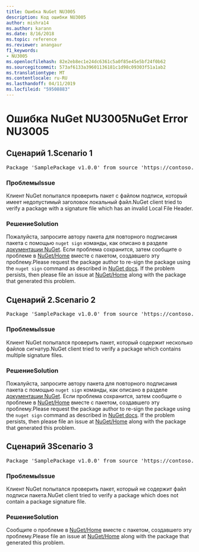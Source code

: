 ```yaml
---
title: Ошибка NuGet NU3005
description: Код ошибки NU3005
author: mishra14
ms.author: karann
ms.date: 8/16/2018
ms.topic: reference
ms.reviewer: anangaur
f1_keywords:
- NU3005
ms.openlocfilehash: 82e2eb8ec1e24dc6361c5a0f85e45e5bf24f0b62
ms.sourcegitcommit: 573af6133a39601136181c1d98c09303f51a1ab2
ms.translationtype: MT
ms.contentlocale: ru-RU
ms.lasthandoff: 04/11/2019
ms.locfileid: "59508883"
---
```

# <a name="nuget-error-nu3005"></a><span data-ttu-id="34caf-103">Ошибка NuGet NU3005</span><span class="sxs-lookup"><span data-stu-id="34caf-103">NuGet Error NU3005</span></span>

## <a name="scenario-1"></a><span data-ttu-id="34caf-104">Сценарий 1.</span><span class="sxs-lookup"><span data-stu-id="34caf-104">Scenario 1</span></span>

<pre>Package 'SamplePackage v1.0.0' from source 'https://contoso.com/index.json': The package contains an invalid package signature file.</pre>

### <a name="issue"></a><span data-ttu-id="34caf-105">Проблемы</span><span class="sxs-lookup"><span data-stu-id="34caf-105">Issue</span></span>

<span data-ttu-id="34caf-106">Клиент NuGet попытался проверить пакет с файлом подписи, который имеет недопустимый заголовок локальный файл.</span><span class="sxs-lookup"><span data-stu-id="34caf-106">NuGet client tried to verify a package with a signature file which has an invalid Local File Header.</span></span>


### <a name="solution"></a><span data-ttu-id="34caf-107">Решение</span><span class="sxs-lookup"><span data-stu-id="34caf-107">Solution</span></span>

<span data-ttu-id="34caf-108">Пожалуйста, запросите автору пакета для повторного подписания пакета с помощью `nuget sign` команды, как описано в разделе [документации NuGet](https://docs.microsoft.com/en-us/nuget/create-packages/sign-a-package). Если проблема сохранится, затем сообщите о проблеме в [NuGet/Home](https://github.com/NuGet/Home/issues) вместе с пакетом, создавшего эту проблему.</span><span class="sxs-lookup"><span data-stu-id="34caf-108">Please request the package author to re-sign the package using the `nuget sign` command as described in [NuGet docs](https://docs.microsoft.com/en-us/nuget/create-packages/sign-a-package). If the problem persists, then please file an issue at [NuGet/Home](https://github.com/NuGet/Home/issues) along with the package that generated this problem.</span></span>



## <a name="scenario-2"></a><span data-ttu-id="34caf-109">Сценарий 2.</span><span class="sxs-lookup"><span data-stu-id="34caf-109">Scenario 2</span></span>

<pre>Package 'SamplePackage v1.0.0' from source 'https://contoso.com/index.json': The package contains multiple package signature files.</pre>

### <a name="issue"></a><span data-ttu-id="34caf-110">Проблемы</span><span class="sxs-lookup"><span data-stu-id="34caf-110">Issue</span></span>

<span data-ttu-id="34caf-111">Клиент NuGet попытался проверить пакет, который содержит несколько файлов сигнатур.</span><span class="sxs-lookup"><span data-stu-id="34caf-111">NuGet client tried to verify a package which contains multiple signature files.</span></span>


### <a name="solution"></a><span data-ttu-id="34caf-112">Решение</span><span class="sxs-lookup"><span data-stu-id="34caf-112">Solution</span></span>

<span data-ttu-id="34caf-113">Пожалуйста, запросите автору пакета для повторного подписания пакета с помощью `nuget sign` команды, как описано в разделе [документации NuGet](https://docs.microsoft.com/en-us/nuget/create-packages/sign-a-package). Если проблема сохранится, затем сообщите о проблеме в [NuGet/Home](https://github.com/NuGet/Home/issues) вместе с пакетом, создавшего эту проблему.</span><span class="sxs-lookup"><span data-stu-id="34caf-113">Please request the package author to re-sign the package using the `nuget sign` command as described in [NuGet docs](https://docs.microsoft.com/en-us/nuget/create-packages/sign-a-package). If the problem persists, then please file an issue at [NuGet/Home](https://github.com/NuGet/Home/issues) along with the package that generated this problem.</span></span>



## <a name="scenario-3"></a><span data-ttu-id="34caf-114">Сценарий 3</span><span class="sxs-lookup"><span data-stu-id="34caf-114">Scenario 3</span></span>

<pre>Package 'SamplePackage v1.0.0' from source 'https://contoso.com/index.json': The package does not contain a valid package signature file.</pre>

### <a name="issue"></a><span data-ttu-id="34caf-115">Проблемы</span><span class="sxs-lookup"><span data-stu-id="34caf-115">Issue</span></span>

<span data-ttu-id="34caf-116">Клиент NuGet попытался проверить пакет, который не содержит файл подписи пакета.</span><span class="sxs-lookup"><span data-stu-id="34caf-116">NuGet client tried to verify a package which does not contain a package signature file.</span></span>


### <a name="solution"></a><span data-ttu-id="34caf-117">Решение</span><span class="sxs-lookup"><span data-stu-id="34caf-117">Solution</span></span>

<span data-ttu-id="34caf-118">Сообщите о проблеме в [NuGet/Home](https://github.com/NuGet/Home/issues) вместе с пакетом, создавшего эту проблему.</span><span class="sxs-lookup"><span data-stu-id="34caf-118">Please file an issue at [NuGet/Home](https://github.com/NuGet/Home/issues) along with the package that generated this problem.</span></span>


